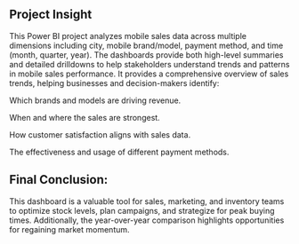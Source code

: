## Project Insight
This Power BI project analyzes mobile sales data across multiple dimensions including city, mobile brand/model, payment method, and time (month, quarter, year). The dashboards provide both high-level summaries and detailed drilldowns to help stakeholders understand trends and patterns in mobile sales performance.
It provides a comprehensive overview of sales trends, helping businesses and decision-makers identify:

Which brands and models are driving revenue.

When and where the sales are strongest.

How customer satisfaction aligns with sales data.

The effectiveness and usage of different payment methods.

## Final Conclusion:
This dashboard is a valuable tool for sales, marketing, and inventory teams to optimize stock levels, plan campaigns, and strategize for peak buying times. Additionally, the year-over-year comparison highlights opportunities for regaining market momentum.
